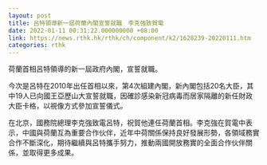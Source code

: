 ```yaml
---
layout: post
title: 呂特領導新一屆荷蘭內閣宣誓就職　李克強致賀電
date: 2022-01-11 00:31:22.000000000 +08:00
link: https://news.rthk.hk/rthk/ch/component/k2/1628239-20220111.htm
categories: rthk
---
```


荷蘭首相呂特領導的新一屆政府內閣，宣誓就職。

今次是呂特在2010年出任首相以來，第4次組建內閣，新內閣包括20名大臣，其中19人已向國王亞歷山大宣誓就職，因確診感染新冠病毒而居家隔離的新任財政大臣卡格，以視像方式參加宣誓儀式。

在北京，國務院總理李克強致電呂特，祝賀他連任荷蘭首相。李克強在賀電中表示，中國與荷蘭互為重要合作伙伴，近年中荷關係保持良好發展形勢，各領域務實合作不斷深化，期待繼續與呂特攜手努力，推動兩國開放務實的全面合作伙伴關係，並取得更多成果。
